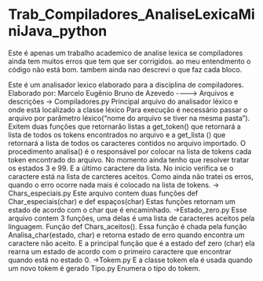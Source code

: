 # Trab_Compiladores_AnaliseLexicaMiniJava_python
Este é apenas um trabalho academico de analise lexica se compiladores
ainda tem muitos erros que tem que ser corrigidos. ao meu entendmento o código não está bom. tambem ainda nao descrevi
o que faz cada bloco.

Este é um analisador lexico elaborado para a disciplina de compiladores.
Elaborado por: Marcelo Eugênio Bruno de Azevedo
---->	Arquivos e descrições
-> Compiladores.py
Principal arquivo do analisador léxico e onde está localizado a classe léxico
Para execução é necessário passar o arquivo por parâmetro léxico(“nome do arquivo se tiver na mesma pasta”).
Exitem duas funções que retornarão listas a get_token() que retornará a lista de todos os tokens encontrados no arquivo e a get_lista () que retornará a lista de todos os caracteres contidos no arquivo importado.
O procedimento analisa() é o responsável por colocar na lista de tokens cada token encontrado do arquivo.
No momento ainda tenho que resolver tratar os estados 3 e 99. E a último caractere da lista. No inicio verifica se o caractere está na lista de carcteres aceitos. Como ainda não tratei os erros, quando o erro ocorre nada mais é colocado na lista de tokens. 
-> Chars_especiais.py
Este arquivo contem duas funções def Char_especiais(char) e def espaços(char)
Estas funções retornam um estado de acordo com o char que é encaminhado.
->Estado_zero.py
Esse arquivo contem 3 funções, uma delas é uma lista de caracteres aceitos pela linguagem. Função def Chars_aceitos(). Essa função é chada pela função Analisa_char(estado, char) e retorna estado de erro quando encontra um caractere não aceito.
E a principal função que é a estado def zero (char) ela rearna um estado de acordo com o primeiro caractere que  encontrar quando está no estado 0.
->Tokem.py 
E a classe tokem ela é usada quando um novo tokem é gerado
Tipo.py 
Enumera o tipo do tokem.

